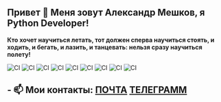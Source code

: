 ## Привет 👋 Меня зовут Александр Мешков, я Python Developer!

**Кто хочет научиться летать, тот должен сперва научиться стоять, и ходить, и бегать, и лазить, и танцевать: нельзя сразу научиться полету!**

![CI](https://img.shields.io/badge/-Python-green)
![CI](https://img.shields.io/badge/-Django-yellowgreen)
![CI](https://img.shields.io/badge/-Django%20Rest%20Framework-success)
![CI](https://img.shields.io/badge/-MySql-important)
![CI](https://img.shields.io/badge/-Nginx-blueviolet)
![CI](https://img.shields.io/badge/-Docker-blueviolet)
![CI](https://img.shields.io/badge/-Linux-red)
![CI](https://img.shields.io/badge/-CSS-yellowgreen)
![CI](https://img.shields.io/badge/-HTML-lightgrey)

## - 📫 Мои контакты: [ПОЧТА](mechkov.a_konslg@mail.ru) [ТЕЛЕГРАММ](https://t.me/Alexander_Meshkov1989)
<!--
**Aleksandr-Meshkov/Aleksandr-Meshkov** is a ✨ _special_ ✨ repository because its `README.md` (this file) appears on your GitHub profile.

Here are some ideas to get you started:

- 🔭 I’m currently working on ...
- 🌱 I’m currently learning ...
- 👯 I’m looking to collaborate on ...
- 🤔 I’m looking for help with ...
- 💬 Ask me about ...
- 📫 How to reach me: ...
- 😄 Pronouns: ...
- ⚡ Fun fact: ...
-->
